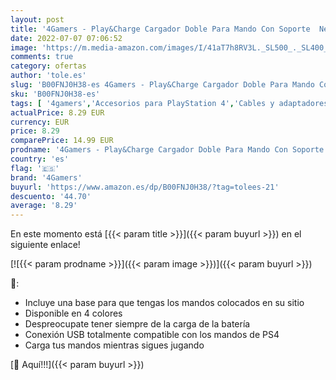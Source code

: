```yaml
---
layout: post
title: '4Gamers - Play&Charge Cargador Doble Para Mando Con Soporte  Negro  PS4 '
date: 2022-07-07 07:06:52
image: 'https://m.media-amazon.com/images/I/41aT7h8RV3L._SL500_._SL400_.jpg'
comments: true
category: ofertas
author: 'tole.es'
slug: 'B00FNJ0H38-es 4Gamers - Play&Charge Cargador Doble Para Mando Con...'
sku: 'B00FNJ0H38-es'
tags: [ '4gamers','Accesorios para PlayStation 4','Cables y adaptadores de corriente para PlayStation 4','Hardware y juegos para PlayStation 4','Packs de adaptadores y cables para PlayStation 4','Videojuegos','ps4','🇪🇸', ]
actualPrice: 8.29 EUR
currency: EUR
price: 8.29
comparePrice: 14.99 EUR
prodname: '4Gamers - Play&Charge Cargador Doble Para Mando Con Soporte  Negro  PS4 '
country: 'es'
flag: '🇪🇸'
brand: '4Gamers'
buyurl: 'https://www.amazon.es/dp/B00FNJ0H38/?tag=tolees-21'
descuento: '44.70'
average: '8.29'
---
```


En este momento está [{{< param title >}}]({{< param buyurl >}}) en el siguiente enlace!

[![{{< param prodname >}}]({{< param image >}})]({{< param buyurl >}})

🔎:

- Incluye una base para que tengas los mandos colocados en su sitio
- Disponible en 4 colores
- Despreocupate tener siempre de la carga de la batería
- Conexión USB totalmente compatible con los mandos de PS4
- Carga tus mandos mientras sigues jugando

[🛒 Aquí!!!]({{< param buyurl >}})
